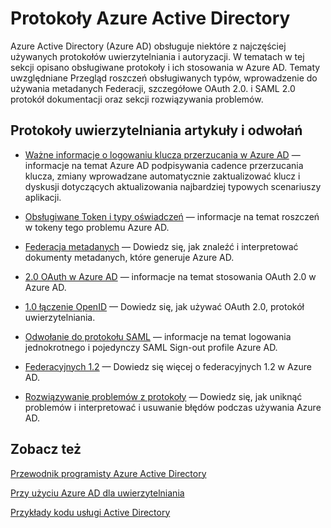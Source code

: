 <properties
   pageTitle="Protokoły Azure Active Directory | Microsoft Azure"
   description="Omówienie protokoły obsługiwane przez Azure Active Directory (AD)"
   documentationCenter="dev-center-name"
   authors="bryanla"
   services="active-directory"
   manager="mbaldwin"
   editor=""/>

<tags
   ms.service="active-directory"
   ms.devlang="na"
   ms.topic="article"
   ms.tgt_pltfrm="na"
   ms.workload="identity"
   ms.date="09/16/2016"
   ms.author="mbaldwin"/>

# <a name="azure-active-directory-authentication-protocols"></a>Protokoły Azure Active Directory

Azure Active Directory (Azure AD) obsługuje niektóre z najczęściej używanych protokołów uwierzytelniania i autoryzacji. W tematach w tej sekcji opisano obsługiwane protokoły i ich stosowania w Azure AD. Tematy uwzględniane Przegląd roszczeń obsługiwanych typów, wprowadzenie do używania metadanych Federacji, szczegółowe OAuth 2.0. i SAML 2.0 protokół dokumentacji oraz sekcji rozwiązywania problemów.

## <a name="authentication-protocols-articles-and-reference"></a>Protokoły uwierzytelniania artykuły i odwołań

- [Ważne informacje o logowaniu klucza przerzucania w Azure AD](active-directory-signing-key-rollover.md) — informacje na temat Azure AD podpisywania cadence przerzucania klucza, zmiany wprowadzane automatycznie zaktualizować klucz i dyskusji dotyczących aktualizowania najbardziej typowych scenariuszy aplikacji.


- [Obsługiwane Token i typy oświadczeń](active-directory-token-and-claims.md) — informacje na temat roszczeń w tokeny tego problemu Azure AD.


- [Federacja metadanych](https://msdn.microsoft.com/library/azure/dn195592.aspx) — Dowiedz się, jak znaleźć i interpretować dokumenty metadanych, które generuje Azure AD.


- [2.0 OAuth w Azure AD](https://msdn.microsoft.com/library/azure/dn645545.aspx) — informacje na temat stosowania OAuth 2.0 w Azure AD.


- [1.0 łączenie OpenID](https://msdn.microsoft.com/library/azure/dn645541.aspx) — Dowiedz się, jak używać OAuth 2.0, protokół uwierzytelniania.


- [Odwołanie do protokołu SAML](https://msdn.microsoft.com/library/azure/dn195591.aspx) — informacje na temat logowania jednokrotnego i pojedynczy SAML Sign-out profile Azure AD.


- [Federacyjnych 1.2](https://msdn.microsoft.com/library/azure/dn903702.aspx) — Dowiedz się więcej o federacyjnych 1.2 w Azure AD.


- [Rozwiązywanie problemów z protokoły](https://msdn.microsoft.com/library/azure/dn195584.aspx) — Dowiedz się, jak uniknąć problemów i interpretować i usuwanie błędów podczas używania Azure AD.



## <a name="see-also"></a>Zobacz też

[Przewodnik programisty Azure Active Directory](active-directory-developers-guide.md)

[Przy użyciu Azure AD dla uwierzytelniania](../app-service-web/web-sites-authentication-authorization.md)

[Przykłady kodu usługi Active Directory](active-directory-code-samples.md)
